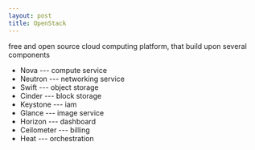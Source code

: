 ```yaml
---
layout: post
title: OpenStack
---
```


free and open source cloud computing platform, that build upon several components

- Nova --- compute service
- Neutron --- networking service
- Swift --- object storage
- Cinder --- block storage
- Keystone --- iam
- Glance --- image service
- Horizon --- dashboard
- Ceilometer --- billing
- Heat --- orchestration
